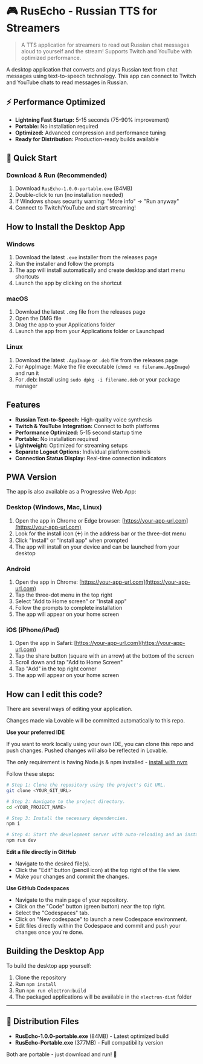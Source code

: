 # 🎮 RusEcho - Russian TTS for Streamers

> A TTS application for streamers to read out Russian chat messages aloud to yourself and the stream! Supports Twitch and YouTube with optimized performance.

A desktop application that converts and plays Russian text from chat messages using text-to-speech technology. This app can connect to Twitch and YouTube chats to read messages in Russian.

## ⚡ Performance Optimized

- **Lightning Fast Startup:** 5-15 seconds (75-90% improvement)
- **Portable:** No installation required
- **Optimized:** Advanced compression and performance tuning
- **Ready for Distribution:** Production-ready builds available

## 🚀 Quick Start

### Download & Run (Recommended)
1. Download `RusEcho-1.0.0-portable.exe` (84MB)
2. Double-click to run (no installation needed)
3. If Windows shows security warning: "More info" → "Run anyway"
4. Connect to Twitch/YouTube and start streaming!

## How to Install the Desktop App

### Windows
1. Download the latest `.exe` installer from the releases page
2. Run the installer and follow the prompts
3. The app will install automatically and create desktop and start menu shortcuts
4. Launch the app by clicking on the shortcut

### macOS
1. Download the latest `.dmg` file from the releases page
2. Open the DMG file
3. Drag the app to your Applications folder
4. Launch the app from your Applications folder or Launchpad

### Linux
1. Download the latest `.AppImage` or `.deb` file from the releases page
2. For AppImage: Make the file executable (`chmod +x filename.AppImage`) and run it
3. For .deb: Install using `sudo dpkg -i filename.deb` or your package manager

## Features

- **Russian Text-to-Speech:** High-quality voice synthesis
- **Twitch & YouTube Integration:** Connect to both platforms
- **Performance Optimized:** 5-15 second startup time
- **Portable:** No installation required
- **Lightweight:** Optimized for streaming setups
- **Separate Logout Options:** Individual platform controls
- **Connection Status Display:** Real-time connection indicators

## PWA Version

The app is also available as a Progressive Web App:

### Desktop (Windows, Mac, Linux)

1. Open the app in Chrome or Edge browser: [https://your-app-url.com](https://your-app-url.com)
2. Look for the install icon (➕) in the address bar or the three-dot menu
3. Click "Install" or "Install app" when prompted
4. The app will install on your device and can be launched from your desktop

### Android

1. Open the app in Chrome: [https://your-app-url.com](https://your-app-url.com)
2. Tap the three-dot menu in the top right
3. Select "Add to Home screen" or "Install app"
4. Follow the prompts to complete installation
5. The app will appear on your home screen

### iOS (iPhone/iPad)

1. Open the app in Safari: [https://your-app-url.com](https://your-app-url.com)
2. Tap the share button (square with an arrow) at the bottom of the screen
3. Scroll down and tap "Add to Home Screen"
4. Tap "Add" in the top right corner
5. The app will appear on your home screen


## How can I edit this code?

There are several ways of editing your application.


Changes made via Lovable will be committed automatically to this repo.

**Use your preferred IDE**

If you want to work locally using your own IDE, you can clone this repo and push changes. Pushed changes will also be reflected in Lovable.

The only requirement is having Node.js & npm installed - [install with nvm](https://github.com/nvm-sh/nvm#installing-and-updating)

Follow these steps:

```sh
# Step 1: Clone the repository using the project's Git URL.
git clone <YOUR_GIT_URL>

# Step 2: Navigate to the project directory.
cd <YOUR_PROJECT_NAME>

# Step 3: Install the necessary dependencies.
npm i

# Step 4: Start the development server with auto-reloading and an instant preview.
npm run dev
```

**Edit a file directly in GitHub**

- Navigate to the desired file(s).
- Click the "Edit" button (pencil icon) at the top right of the file view.
- Make your changes and commit the changes.

**Use GitHub Codespaces**

- Navigate to the main page of your repository.
- Click on the "Code" button (green button) near the top right.
- Select the "Codespaces" tab.
- Click on "New codespace" to launch a new Codespace environment.
- Edit files directly within the Codespace and commit and push your changes once you're done.


## Building the Desktop App

To build the desktop app yourself:

1. Clone the repository
2. Run `npm install`
3. Run `npm run electron:build`
4. The packaged applications will be available in the `electron-dist` folder


---

## 🎯 Distribution Files

- **RusEcho-1.0.0-portable.exe** (84MB) - Latest optimized build
- **RusEcho-Portable.exe** (377MB) - Full compatibility version

Both are portable - just download and run! 🚀
